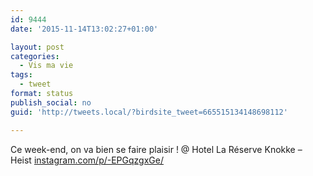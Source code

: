 ```yaml
---
id: 9444
date: '2015-11-14T13:02:27+01:00'

layout: post
categories:
  - Vis ma vie
tags:
  - tweet
format: status
publish_social: no
guid: 'http://tweets.local/?birdsite_tweet=665515134148698112'

---
```


Ce week-end, on va bien se faire plaisir ! @ Hotel La Réserve Knokke – Heist [instagram.com/p/-EPGqzgxGe/](https://instagram.com/p/-EPGqzgxGe/)